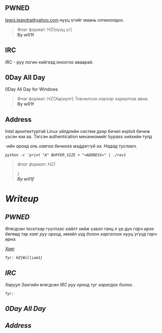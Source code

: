 ## PWNED

lewis.leandra@yahoo.com нууц үгийг маань олчихолдоо.

> Флаг формат: HZ{нууц үг}  
> **By w01f**

## IRC

IRC - руу логин хийгээд оноогоо аваарай.

## 0Day All Day

0Day All Day for Windows

> Флаг формат: HZ{Хариулт} Товчилсон нэрээр хариултаа авна.  
> **By w01f**

## Address

Intel архитектуртэй Linux үйлдлийн систем дээр бичил exploit бичиж үзсэн юм аа. Тэгсэн authentication механизмийг bypass хийхийн тулд <address>-ийн оронд аль хаягаа бичихээ мэддэггүй ээ. Надад туслаач.

`python -c 'print "A" BUFFER_SIZE + "<ADDRESS>" | ./rev1`

> Флаг формат: HZ{<address>}  
> **By w01f**

# Writeup

## PWNED

Өгөгдсөн тесктээр гүүглээс хайлт хийж үзвэл ганц л үр дүн гарч ирэх бөгөөд тэр хаяг руу орход, имэйл үүд болон харгалзах нууц үгүүд гарч ирнэ.

[Хаяг](https://pastebin.com/ByAuWHQr)

```
Туг: HZ{William1}
```
## IRC

Харуул Зангийн өгөгдсөн IRC руу орход туг харагдах болно.

```
Туг: 
```

## 0Day All Day

## Address



